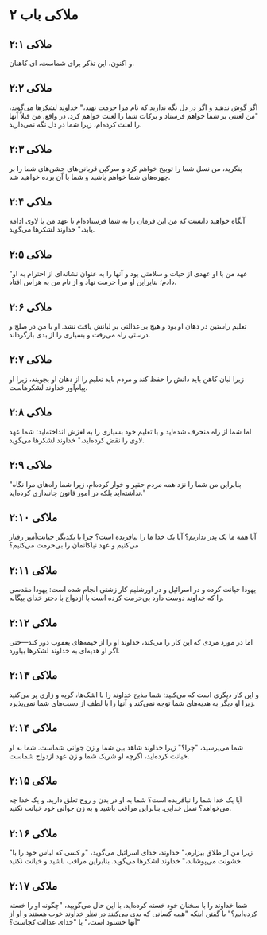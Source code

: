 # ملاکی باب ۲

## ملاکی ۲:۱
و اکنون، این تذکر برای شماست، ای کاهنان.

## ملاکی ۲:۲
اگر گوش ندهید و اگر در دل نگه ندارید که نام مرا حرمت نهید،" خداوند لشکرها می‌گوید، "من لعنتی بر شما خواهم فرستاد و برکات شما را لعنت خواهم کرد. در واقع، من قبلاً آنها را لعنت کرده‌ام، زیرا شما در دل نگه نمی‌دارید.

## ملاکی ۲:۳
بنگرید، من نسل شما را توبیخ خواهم کرد و سرگین قربانی‌های جشن‌های شما را بر چهره‌های شما خواهم پاشید و شما با آن برده خواهید شد.

## ملاکی ۲:۴
آنگاه خواهید دانست که من این فرمان را به شما فرستاده‌ام تا عهد من با لاوی ادامه یابد،" خداوند لشکرها می‌گوید.

## ملاکی ۲:۵
"عهد من با او عهدی از حیات و سلامتی بود و آنها را به عنوان نشانه‌ای از احترام به او دادم؛ بنابراین او مرا حرمت نهاد و از نام من به هراس افتاد.

## ملاکی ۲:۶
تعلیم راستین در دهان او بود و هیچ بی‌عدالتی بر لبانش یافت نشد. او با من در صلح و درستی راه می‌رفت و بسیاری را از بدی بازگرداند.

## ملاکی ۲:۷
زیرا لبان کاهن باید دانش را حفظ کند و مردم باید تعلیم را از دهان او بجویند، زیرا او پیام‌آور خداوند لشکرهاست.

## ملاکی ۲:۸
اما شما از راه منحرف شده‌اید و با تعلیم خود بسیاری را به لغزش انداخته‌اید؛ شما عهد لاوی را نقض کرده‌اید،" خداوند لشکرها می‌گوید.

## ملاکی ۲:۹
"بنابراین من شما را نزد همه مردم حقیر و خوار کرده‌ام، زیرا شما راه‌های مرا نگاه نداشته‌اید بلکه در امور قانون جانبداری کرده‌اید."

## ملاکی ۲:۱۰
آیا همه ما یک پدر نداریم؟ آیا یک خدا ما را نیافریده است؟ چرا با یکدیگر خیانت‌آمیز رفتار می‌کنیم و عهد نیاکانمان را بی‌حرمت می‌کنیم؟

## ملاکی ۲:۱۱
یهودا خیانت کرده و در اسرائیل و در اورشلیم کار زشتی انجام شده است: یهودا مقدسی را که خداوند دوست دارد بی‌حرمت کرده است با ازدواج با دختر خدای بیگانه.

## ملاکی ۲:۱۲
اما در مورد مردی که این کار را می‌کند، خداوند او را از خیمه‌های یعقوب دور کند—حتی اگر او هدیه‌ای به خداوند لشکرها بیاورد.

## ملاکی ۲:۱۳
و این کار دیگری است که می‌کنید: شما مذبح خداوند را با اشک‌ها، گریه و زاری پر می‌کنید زیرا او دیگر به هدیه‌های شما توجه نمی‌کند و آنها را با لطف از دست‌های شما نمی‌پذیرد.

## ملاکی ۲:۱۴
شما می‌پرسید، "چرا؟" زیرا خداوند شاهد بین شما و زن جوانی شماست. شما به او خیانت کرده‌اید، اگرچه او شریک شما و زن عهد ازدواج شماست.

## ملاکی ۲:۱۵
آیا یک خدا شما را نیافریده است؟ شما به او در بدن و روح تعلق دارید. و یک خدا چه می‌خواهد؟ نسل خدایی. بنابراین مراقب باشید و به زن جوانی خود خیانت نکنید.

## ملاکی ۲:۱۶
"زیرا من از طلاق بیزارم،" خداوند، خدای اسرائیل می‌گوید، "و کسی که لباس خود را با خشونت می‌پوشاند،" خداوند لشکرها می‌گوید. بنابراین مراقب باشید و خیانت نکنید.

## ملاکی ۲:۱۷
شما خداوند را با سخنان خود خسته کرده‌اید. با این حال می‌گویید، "چگونه او را خسته کرده‌ایم؟" با گفتن اینکه "همه کسانی که بدی می‌کنند در نظر خداوند خوب هستند و او از آنها خشنود است،" یا "خدای عدالت کجاست؟"
